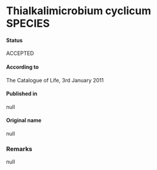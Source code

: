 Thialkalimicrobium cyclicum SPECIES
=======

#### Status
ACCEPTED

#### According to
The Catalogue of Life, 3rd January 2011

#### Published in
null

#### Original name
null

### Remarks
null